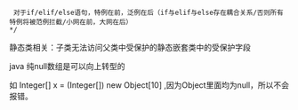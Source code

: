 ```
 对于if/elif/else语句，特例在前，泛例在后（if与elif与else存在耦合关系/否则所有特例将被范例拦截/小网在前，大网在后）
*/
```

 

静态类相关：子类无法访问父类中受保护的静态嵌套类中的受保护字段



 java 纯null数组是可以向上转型的

如 Integer[] x = (Integer[]) new Object[10] ,因为Object里面均为null，所以不会报错。

 